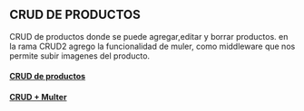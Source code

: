 ## CRUD DE PRODUCTOS  

CRUD de productos donde se puede agregar,editar y borrar productos. en la rama CRUD2 agrego la funcionalidad de muler, como middleware que nos permite subir imagenes del producto. 

 #### [CRUD de productos](https://github.com/fabiCoseglia/CRUD/tree/CRUD1) 
 #### [CRUD + Multer](https://github.com/fabiCoseglia/CRUD/tree/CRUD2)